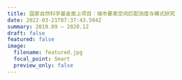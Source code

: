 ```yaml
---
title: 国家自然科学基金面上项目：城市要素空间匹配测度与模式研究
date: 2022-03-21T07:37:43.594Z
summary: 2019.09 – 2020.12
draft: false
featured: false
image:
  filename: featured.jpg
  focal_point: Smart
  preview_only: false
---
```

